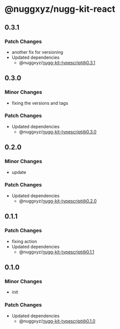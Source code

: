 # @nuggxyz/nugg-kit-react

## 0.3.1

### Patch Changes

-   another fix for versioning
-   Updated dependencies
    -   @nuggxyz/nugg-kit-typescript@0.3.1

## 0.3.0

### Minor Changes

-   fixing the versions and tags

### Patch Changes

-   Updated dependencies
    -   @nuggxyz/nugg-kit-typescript@0.3.0

## 0.2.0

### Minor Changes

-   update

### Patch Changes

-   Updated dependencies
    -   @nuggxyz/nugg-kit-typescript@0.2.0

## 0.1.1

### Patch Changes

-   fixing action
-   Updated dependencies
    -   @nuggxyz/nugg-kit-typescript@0.1.1

## 0.1.0

### Minor Changes

-   init

### Patch Changes

-   Updated dependencies
    -   @nuggxyz/nugg-kit-typescript@0.1.0
